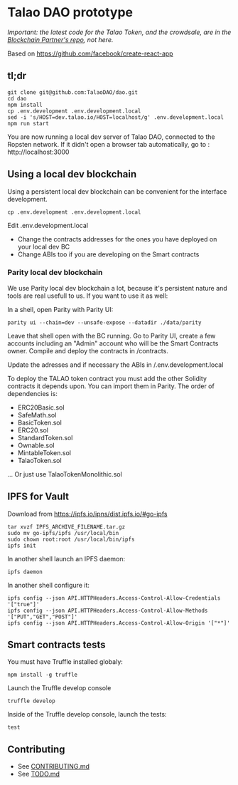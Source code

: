 # Talao DAO prototype

*Important: the latest code for the Talao Token, and the crowdsale, are in the [Blockchain Partner's repo](https://github.com/Blockchainpartner/talao-crowdsale), not here.*

Based on https://github.com/facebook/create-react-app

## tl;dr

    git clone git@github.com:TalaoDAO/dao.git
    cd dao
    npm install
    cp .env.development .env.development.local
    sed -i 's/HOST=dev.talao.io/HOST=localhost/g' .env.development.local
    npm run start

You are now running a local dev server of Talao DAO, connected to the Ropsten network.
If it didn't open a browser tab automatically, go to : http://localhost:3000

## Using a local dev blockchain

Using a persistent local dev blockchain can be convenient for the interface development.

    cp .env.development .env.development.local

Edit .env.development.local
+ Change the contracts addresses for the ones you have deployed on your local dev BC
+ Change ABIs too if you are developing on the Smart contracts

### Parity local dev blockchain

We use Parity local dev blockchain a lot, because it's persistent nature and tools are real usefull to us. If you want to use it as well:

In a shell, open Parity with Parity UI:

    parity ui --chain=dev --unsafe-expose --datadir ./data/parity

Leave that shell open with the BC running. Go to Parity UI, create a few accounts including an "Admin" account who will be the Smart Contracts owner. Compile and deploy the contracts in /contracts.

Update the adresses and if necessary the ABIs in /.env.development.local

To deploy the TALAO token contract you must add the other Solidity contracts it depends upon. You can import them in Parity. The order of dependencies is:

+ ERC20Basic.sol
+ SafeMath.sol
+ BasicToken.sol
+ ERC20.sol
+ StandardToken.sol
+ Ownable.sol
+ MintableToken.sol
+ TalaoToken.sol

... Or just use TalaoTokenMonolithic.sol

## IPFS for Vault

Download from https://ipfs.io/ipns/dist.ipfs.io/#go-ipfs

    tar xvzf IPFS_ARCHIVE_FILENAME.tar.gz
    sudo mv go-ipfs/ipfs /usr/local/bin
    sudo chown root:root /usr/local/bin/ipfs
    ipfs init

In another shell launch an IPFS daemon:

    ipfs daemon

In another shell configure it:

    ipfs config --json API.HTTPHeaders.Access-Control-Allow-Credentials '["true"]'
    ipfs config --json API.HTTPHeaders.Access-Control-Allow-Methods '["PUT","GET","POST"]'
    ipfs config --json API.HTTPHeaders.Access-Control-Allow-Origin '["*"]'

## Smart contracts tests

You must have Truffle installed globaly:

    npm install -g truffle

Launch the Truffle develop console

    truffle develop

Inside of the Truffle develop console, launch the tests:

    test

## Contributing

+ See [CONTRIBUTING.md](https://github.com/TalaoDAO/dao/blob/dev/CONTRIBUTING.md)
+ See [TODO.md](https://github.com/TalaoDAO/dao/blob/dev/TODO.md)
